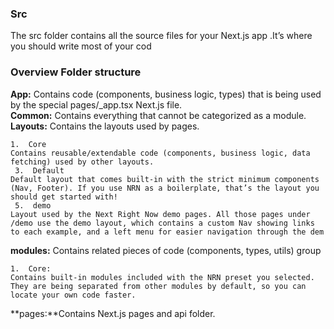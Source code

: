 ### Src

The src folder contains all the source files for your Next.js app .It’s where you should write most of your cod

### Overview Folder structure

**App:** Contains code (components, business logic, types) that is being used <br> 
 by the special pages/\_app.tsx Next.js file.<br> 
**Common:** Contains everything that cannot be categorized as a module.<br> 
**Layouts:** Contains the layouts used by pages.<br> 

    1.  Core
    Contains reusable/extendable code (components, business logic, data fetching) used by other layouts.
     3.  Default
    Default layout that comes built-in with the strict minimum components (Nav, Footer). If you use NRN as a boilerplate, that’s the layout you should get started with!
     5.  demo
    Layout used by the Next Right Now demo pages. All those pages under /demo use the demo layout, which contains a custom Nav showing links to each example, and a left menu for easier navigation through the dem 
   

**modules:** Contains related pieces of code (components, types, utils) group

    1.  Core:
    Contains built-in modules included with the NRN preset you selected. They are being separated from other modules by default, so you can locate your own code faster.
   

**pages:**Contains Next.js pages and api folder.